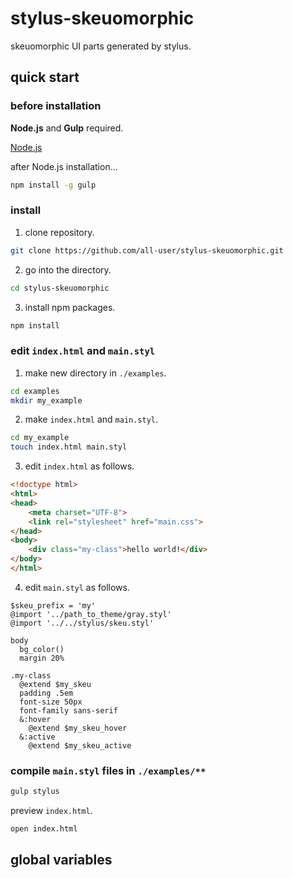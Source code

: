 # stylus-skeuomorphic
skeuomorphic UI parts generated by stylus.

## quick start

### before installation

__Node.js__ and __Gulp__ required.

[Node.js](https://nodejs.org)

after Node.js installation...

```bash
npm install -g gulp
```

### install

1. clone repository.
```bash
git clone https://github.com/all-user/stylus-skeuomorphic.git
```

2. go into the directory.
```bash
cd stylus-skeuomorphic
```

3. install npm packages.
```bash
npm install
```

### edit `index.html` and `main.styl`

1. make new directory in `./examples`.
```bash
cd examples
mkdir my_example
```

2. make `index.html` and `main.styl`.
```bash
cd my_example
touch index.html main.styl
```

3. edit `index.html` as follows.
```html
<!doctype html>
<html>
<head>
    <meta charset="UTF-8">
    <link rel="stylesheet" href="main.css">
</head>
<body>
    <div class="my-class">hello world!</div>
</body>
</html>
```

4. edit `main.styl` as follows.
```stylus
$skeu_prefix = 'my'
@import '../path_to_theme/gray.styl'
@import '../../stylus/skeu.styl'

body
  bg_color()
  margin 20%

.my-class
  @extend $my_skeu
  padding .5em
  font-size 50px
  font-family sans-serif
  &:hover
    @extend $my_skeu_hover
  &:active
    @extend $my_skeu_active
```

### compile `main.styl` files in `./examples/**`

```bash
gulp stylus
```

preview `index.html`.

```bash
open index.html
```


## global variables
